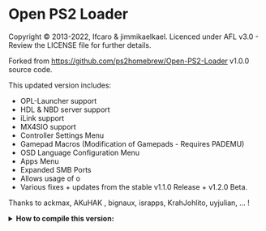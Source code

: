 # Open PS2 Loader

Copyright © 2013-2022, Ifcaro & jimmikaelkael.
Licenced under AFL v3.0 - Review the LICENSE file for further details.

Forked from https://github.com/ps2homebrew/Open-PS2-Loader v1.0.0 source code.

This updated version includes:
- OPL-Launcher support
- HDL & NBD server support
- iLink support
- MX4SIO support
- Controller Settings Menu
- Gamepad Macros (Modification of Gamepads - Requires PADEMU)
- OSD Language Configuration Menu
- Apps Menu
- Expanded SMB Ports
- Allows usage of o
- Various fixes + updates from the stable v1.1.0 Release + v1.2.0 Beta.

Thanks to ackmax, AKuHAK , bignaux, israpps, KrahJohlito, uyjulian, ... !

<details>
  <summary> <b> How to compile this version: </b> </summary>
<p>

- Requires setup of old PS2SDK
- Add usbd_mini.irx, mx4sio_bd.irx and mx4sio_bd_mini.irx from newer SDK to /usr/local/ps2dev/ps2sdk/iop/irx

#### Compile all variants
```make all-variants```
#### Compile with Right-To-Left (RTL) language support
```make RTL=1```
#### Compile with In Game Screenshot (IGS)
```make IGS=1```
#### Compile with Pad Emulator (PADEMU)
```make PADEMU=1```
#### Compile and compress elf with ps2-packer
```make NOT_PACKED=0```
#### Compile uncompressed elf
```make```

</p>
</details>
